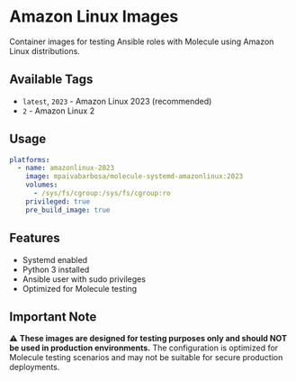 # Amazon Linux Images

Container images for testing Ansible roles with Molecule using Amazon Linux distributions.

## Available Tags

- `latest`, `2023` - Amazon Linux 2023 (recommended)
- `2` - Amazon Linux 2

## Usage

```yaml
platforms:
  - name: amazonlinux-2023
    image: mpaivabarbosa/molecule-systemd-amazonlinux:2023
    volumes:
      - /sys/fs/cgroup:/sys/fs/cgroup:ro
    privileged: true
    pre_build_image: true
```

## Features

- Systemd enabled
- Python 3 installed
- Ansible user with sudo privileges
- Optimized for Molecule testing

## Important Note

⚠️ **These images are designed for testing purposes only and should NOT be used in production environments.** The configuration is optimized for Molecule testing scenarios and may not be suitable for secure production deployments.